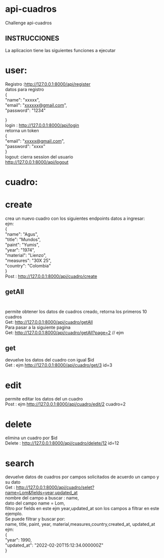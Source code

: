 # api-cuadros
Challenge api-cuadros
## INSTRUCCIONES

La aplicacion tiene las siguientes funciones a ejecutar <br>
# user:<br>
Registro :http://127.0.0.1:8000/api/register <br>
datos para registro <br>
{<br>
"name": "xxxxx",<br>
"email": "xxxxxx@gmail.com", <br>
"password": "1234"<br>

}<br>
login : http://127.0.0.1:8000/api/login <br>
retorna un token<br>
{<br>
"email": "xxxxx@gmail.com", <br>
"password": "xxxx"<br>
}<br>
logout: cierra session del usuario <br>
http://127.0.0.1:8000/api/logout <br>


# cuadro:

# create
crea un nuevo cuadro con los siguientes endpoints datos a ingresar: <br>
ejm: <br>
{<br>
"name": "Agus", <br>
"title": "Mundos", <br>
"paint": "Yumis", <br>
"year": "1974", <br>
"material": "Lienzo", <br>
"measures": "30X 25", <br>
"country": "Colombia" <br>
} <br>
Post : http://127.0.0.1:8000/api/cuadro/create <br>

## getAll <br><br>
permite obtener los datos de cuadros creado, retorna los primeros 10 cuadros <br>
Get: http://127.0.0.1:8000/api/cuadro/getAll <br>
Para pasar a la siguiente pagina <br>
Get: http://127.0.0.1:8000/api/cuadro/getAll?page=2 // ejm <br>

## get<br>
devuelve los datos del cuadro con igual $id <br>
Get : ejm http://127.0.0.1:8000/api/cuadro/get/3 id=3 <br>

# edit<br>
permite editar los datos del un cuadro <br>
Post : ejm http://127.0.0.1:8000/api/cuadro/edit/2 cuadro=2 <br>

# delete <br>
elimina un cuadro por $id <br>
Delete : http://127.0.0.1:8000/api/cuadro/delete/12 id=12 <br>

# search <br>
devuelve datos de cuadros por campos solicitados de acuerdo un campo y su dato <br>
Get : http://127.0.0.1:8000/api/cuadro/selet?name=Lom&fields=year,updated_at <br>
nombre del campo a buscar : name,<br>
dato del campo  name = Lom, <br>
filtro por fields en este ejm year,updated_at son los campos a filtrar en este ejemplo. <br>
Se puede filtrar y buscar por: <br>
name, title, paint, year, material,measures,country,created_at, updated_at <br>
ejm: <br>
{ <br>
"year": 1990, <br>
"updated_at": "2022-02-20T15:12:34.000000Z" <br>
} <br>
